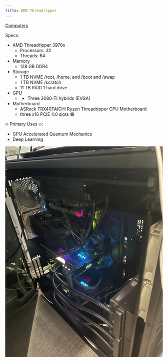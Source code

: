 ```yaml
---
title: AMD Threadripper
---
```


[Computers](notes/Computers.md)

Specs: 
- AMD Threadripper 3970x
	- Processors: 32
	- Threads: 64
- Memory
	- 128 GB DDR4 
- Storage
	- 1 TB NVME  /root, /home, and /boot  and /swap
	- 1 TB NVME /scratch
	- 11 TB RAID 1 hard drive 
- GPU 
	- - Three 3080-TI hybrids (EVGA)
- Motherboard
	- ASRock TRX40TAICHI Ryzen Threadripper CPU Motherboard
	- three x16 PCIE 4.0 slots 😁

🔥 Primary Uses 🔥:
- GPU Accelerated Quantum Mechanics
- Deep Learning 



![](notes/images/threadripper.png)
